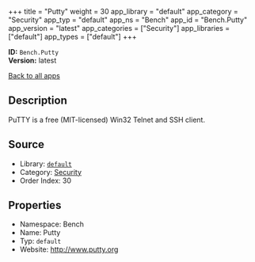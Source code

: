 ﻿+++
title = "Putty"
weight = 30
app_library = "default"
app_category = "Security"
app_typ = "default"
app_ns = "Bench"
app_id = "Bench.Putty"
app_version = "latest"
app_categories = ["Security"]
app_libraries = ["default"]
app_types = ["default"]
+++

**ID:** `Bench.Putty`  
**Version:** latest  
<!--more-->

[Back to all apps](/apps/)

## Description
PuTTY is a free (MIT-licensed) Win32 Telnet and SSH client.

## Source

* Library: [`default`](/app_libraries/default)
* Category: [Security](/app_categories/security)
* Order Index: 30

## Properties

* Namespace: Bench
* Name: Putty
* Typ: `default`
* Website: <http://www.putty.org>

